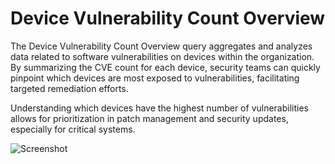 # Device Vulnerability Count Overview
The Device Vulnerability Count Overview query aggregates and analyzes data related to software vulnerabilities on devices within the organization. By summarizing the CVE count for each device, security teams can quickly pinpoint which devices are most exposed to vulnerabilities, facilitating targeted remediation efforts.

Understanding which devices have the highest number of vulnerabilities allows for prioritization in patch management and security updates, especially for critical systems.

![Screenshot](https://github.com/user-attachments/assets/6f3aa1f8-c712-4bae-94d9-a8009ec2a902)
